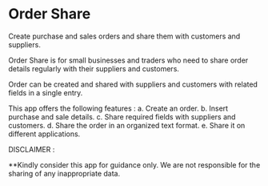 # Order Share

Create purchase and sales orders and share them with customers and suppliers.

Order Share is for small businesses and traders who need to share order details regularly with their suppliers and customers.

Order can be created and shared with suppliers and customers with related fields in a single entry.

This app offers the following features :
a. Create an order.
b. Insert purchase and sale details.
c. Share required fields with suppliers and customers.
d. Share the order in an organized text format.
e. Share it on different applications.

DISCLAIMER :

**Kindly consider this app for guidance only. We are not responsible for the sharing of any inappropriate data.
